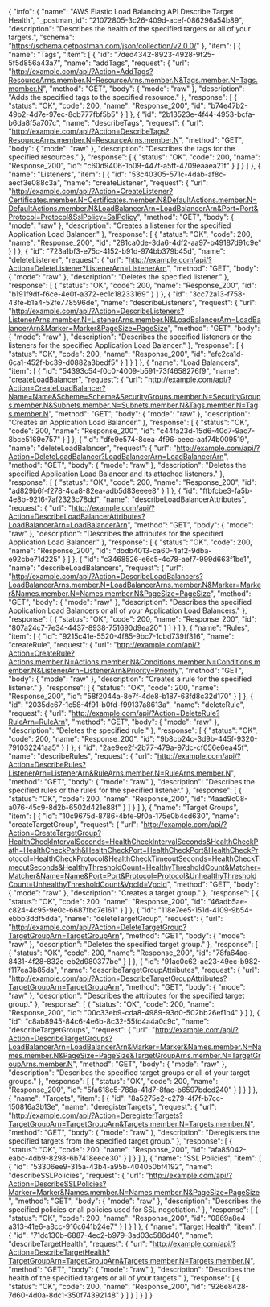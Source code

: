 {
  "info": {
    "name": "AWS Elastic Load Balancing API Describe Target Health",
    "_postman_id": "21072805-3c26-409d-acef-086296a54b89",
    "description": "Describes the health of the specified targets or all of your targets.",
    "schema": "https://schema.getpostman.com/json/collection/v2.0.0/"
  },
  "item": [
    {
      "name": "Tags",
      "item": [
        {
          "id": "7ded4342-8923-4928-9f25-5f5d856a43a7",
          "name": "addTags",
          "request": {
            "url": "http://example.com/api/?Action=AddTags?ResourceArns.member.N=ResourceArns.member.N&Tags.member.N=Tags.member.N",
            "method": "GET",
            "body": {
              "mode": "raw"
            },
            "description": "Adds the specified tags to the specified resource."
          },
          "response": [
            {
              "status": "OK",
              "code": 200,
              "name": "Response_200",
              "id": "b74e47b2-49b2-4d7e-97ec-8cb777fbf5b5"
            }
          ]
        },
        {
          "id": "2b13523e-4f44-4953-bcfa-b6da8f5a707c",
          "name": "describeTags",
          "request": {
            "url": "http://example.com/api/?Action=DescribeTags?ResourceArns.member.N=ResourceArns.member.N",
            "method": "GET",
            "body": {
              "mode": "raw"
            },
            "description": "Describes the tags for the specified resources."
          },
          "response": [
            {
              "status": "OK",
              "code": 200,
              "name": "Response_200",
              "id": "c60d9406-1b09-447f-a5ff-4709eaaea21f"
            }
          ]
        }
      ]
    },
    {
      "name": "Listeners",
      "item": [
        {
          "id": "53c40305-571c-4dab-af8c-aecf3e088c3a",
          "name": "createListener",
          "request": {
            "url": "http://example.com/api/?Action=CreateListener?Certificates.member.N=Certificates.member.N&DefaultActions.member.N=DefaultActions.member.N&LoadBalancerArn=LoadBalancerArn&Port=Port&Protocol=Protocol&SslPolicy=SslPolicy",
            "method": "GET",
            "body": {
              "mode": "raw"
            },
            "description": "Creates a listener for the specified Application Load Balancer."
          },
          "response": [
            {
              "status": "OK",
              "code": 200,
              "name": "Response_200",
              "id": "281ca0de-3da6-4df2-aa97-b49187d91c9e"
            }
          ]
        },
        {
          "id": "723a1bf3-e75c-4152-b91d-974bb379b45d",
          "name": "deleteListener",
          "request": {
            "url": "http://example.com/api/?Action=DeleteListener?ListenerArn=ListenerArn",
            "method": "GET",
            "body": {
              "mode": "raw"
            },
            "description": "Deletes the specified listener."
          },
          "response": [
            {
              "status": "OK",
              "code": 200,
              "name": "Response_200",
              "id": "b191f9df-f6ce-4e0f-a372-ec1c18233169"
            }
          ]
        },
        {
          "id": "3cc72a13-f758-43fe-b1a4-52fe778596de",
          "name": "describeListeners",
          "request": {
            "url": "http://example.com/api/?Action=DescribeListeners?ListenerArns.member.N=ListenerArns.member.N&LoadBalancerArn=LoadBalancerArn&Marker=Marker&PageSize=PageSize",
            "method": "GET",
            "body": {
              "mode": "raw"
            },
            "description": "Describes the specified listeners or the listeners for the specified Application Load Balancer."
          },
          "response": [
            {
              "status": "OK",
              "code": 200,
              "name": "Response_200",
              "id": "efc2ca1d-6ca1-452f-bc39-d0882a3bedf5"
            }
          ]
        }
      ]
    },
    {
      "name": "Load Balancers",
      "item": [
        {
          "id": "54393c54-f0c0-4009-b591-73f4658276f9",
          "name": "createLoadBalancer",
          "request": {
            "url": "http://example.com/api/?Action=CreateLoadBalancer?Name=Name&Scheme=Scheme&SecurityGroups.member.N=SecurityGroups.member.N&Subnets.member.N=Subnets.member.N&Tags.member.N=Tags.member.N",
            "method": "GET",
            "body": {
              "mode": "raw"
            },
            "description": "Creates an Application Load Balancer."
          },
          "response": [
            {
              "status": "OK",
              "code": 200,
              "name": "Response_200",
              "id": "c44fa23d-15d6-40d7-9ac7-8bce5169e757"
            }
          ]
        },
        {
          "id": "dfe9e574-8cea-4f96-beec-aaf74b009519",
          "name": "deleteLoadBalancer",
          "request": {
            "url": "http://example.com/api/?Action=DeleteLoadBalancer?LoadBalancerArn=LoadBalancerArn",
            "method": "GET",
            "body": {
              "mode": "raw"
            },
            "description": "Deletes the specified Application Load Balancer and its attached listeners."
          },
          "response": [
            {
              "status": "OK",
              "code": 200,
              "name": "Response_200",
              "id": "ad829b6f-f278-4ca8-82ea-adb5d83eeee8"
            }
          ]
        },
        {
          "id": "ffbfcbe3-fa5b-4e8b-9216-7af2323c78dd",
          "name": "describeLoadBalancerAttributes",
          "request": {
            "url": "http://example.com/api/?Action=DescribeLoadBalancerAttributes?LoadBalancerArn=LoadBalancerArn",
            "method": "GET",
            "body": {
              "mode": "raw"
            },
            "description": "Describes the attributes for the specified Application Load Balancer."
          },
          "response": [
            {
              "status": "OK",
              "code": 200,
              "name": "Response_200",
              "id": "dbdb4013-ca60-4af2-9dba-e92cbe71d225"
            }
          ]
        },
        {
          "id": "c3468526-e6c5-4c78-aef7-999d663f1be1",
          "name": "describeLoadBalancers",
          "request": {
            "url": "http://example.com/api/?Action=DescribeLoadBalancers?LoadBalancerArns.member.N=LoadBalancerArns.member.N&Marker=Marker&Names.member.N=Names.member.N&PageSize=PageSize",
            "method": "GET",
            "body": {
              "mode": "raw"
            },
            "description": "Describes the specified Application Load Balancers or all of your Application Load Balancers."
          },
          "response": [
            {
              "status": "OK",
              "code": 200,
              "name": "Response_200",
              "id": "807a24c7-7e34-4437-8938-751690d9ea20"
            }
          ]
        }
      ]
    },
    {
      "name": "Rules",
      "item": [
        {
          "id": "9215c41e-5520-4f85-9bc7-1cbd739ff316",
          "name": "createRule",
          "request": {
            "url": "http://example.com/api/?Action=CreateRule?Actions.member.N=Actions.member.N&Conditions.member.N=Conditions.member.N&ListenerArn=ListenerArn&Priority=Priority",
            "method": "GET",
            "body": {
              "mode": "raw"
            },
            "description": "Creates a rule for the specified listener."
          },
          "response": [
            {
              "status": "OK",
              "code": 200,
              "name": "Response_200",
              "id": "58f2044a-8e7f-4de8-b187-63fd8c32d170"
            }
          ]
        },
        {
          "id": "2035dc67-1c58-4f91-b0fd-f99137a8613a",
          "name": "deleteRule",
          "request": {
            "url": "http://example.com/api/?Action=DeleteRule?RuleArn=RuleArn",
            "method": "GET",
            "body": {
              "mode": "raw"
            },
            "description": "Deletes the specified rule."
          },
          "response": [
            {
              "status": "OK",
              "code": 200,
              "name": "Response_200",
              "id": "9b8cb24c-3d9b-445f-9320-791032241aa5"
            }
          ]
        },
        {
          "id": "2ae9ee2f-2b77-479a-97dc-cf056e6ea45f",
          "name": "describeRules",
          "request": {
            "url": "http://example.com/api/?Action=DescribeRules?ListenerArn=ListenerArn&RuleArns.member.N=RuleArns.member.N",
            "method": "GET",
            "body": {
              "mode": "raw"
            },
            "description": "Describes the specified rules or the rules for the specified listener."
          },
          "response": [
            {
              "status": "OK",
              "code": 200,
              "name": "Response_200",
              "id": "4aad9c08-a076-45c9-8d2b-6502d421e88f"
            }
          ]
        }
      ]
    },
    {
      "name": "Target Groups",
      "item": [
        {
          "id": "10c9675d-8786-4bfe-9f0a-175e0b4cd630",
          "name": "createTargetGroup",
          "request": {
            "url": "http://example.com/api/?Action=CreateTargetGroup?HealthCheckIntervalSeconds=HealthCheckIntervalSeconds&HealthCheckPath=HealthCheckPath&HealthCheckPort=HealthCheckPort&HealthCheckProtocol=HealthCheckProtocol&HealthCheckTimeoutSeconds=HealthCheckTimeoutSeconds&HealthyThresholdCount=HealthyThresholdCount&Matcher=Matcher&Name=Name&Port=Port&Protocol=Protocol&UnhealthyThresholdCount=UnhealthyThresholdCount&VpcId=VpcId",
            "method": "GET",
            "body": {
              "mode": "raw"
            },
            "description": "Creates a target group."
          },
          "response": [
            {
              "status": "OK",
              "code": 200,
              "name": "Response_200",
              "id": "46adb5ae-c824-4c95-9e0c-6687fbc7e161"
            }
          ]
        },
        {
          "id": "118e7ee5-151d-4109-9b54-ebbb3ddf5dda",
          "name": "deleteTargetGroup",
          "request": {
            "url": "http://example.com/api/?Action=DeleteTargetGroup?TargetGroupArn=TargetGroupArn",
            "method": "GET",
            "body": {
              "mode": "raw"
            },
            "description": "Deletes the specified target group."
          },
          "response": [
            {
              "status": "OK",
              "code": 200,
              "name": "Response_200",
              "id": "78fa64ae-8431-4f28-832e-eb2d980377be"
            }
          ]
        },
        {
          "id": "91ac0c62-ae23-49ec-b982-f117ea3b85da",
          "name": "describeTargetGroupAttributes",
          "request": {
            "url": "http://example.com/api/?Action=DescribeTargetGroupAttributes?TargetGroupArn=TargetGroupArn",
            "method": "GET",
            "body": {
              "mode": "raw"
            },
            "description": "Describes the attributes for the specified target group."
          },
          "response": [
            {
              "status": "OK",
              "code": 200,
              "name": "Response_200",
              "id": "00c33eb9-cda8-4989-93d0-502bb26ef1b4"
            }
          ]
        },
        {
          "id": "c8ab8945-84c6-4e6b-8c32-55fd4a4a0c9c",
          "name": "describeTargetGroups",
          "request": {
            "url": "http://example.com/api/?Action=DescribeTargetGroups?LoadBalancerArn=LoadBalancerArn&Marker=Marker&Names.member.N=Names.member.N&PageSize=PageSize&TargetGroupArns.member.N=TargetGroupArns.member.N",
            "method": "GET",
            "body": {
              "mode": "raw"
            },
            "description": "Describes the specified target groups or all of your target groups."
          },
          "response": [
            {
              "status": "OK",
              "code": 200,
              "name": "Response_200",
              "id": "5fa618c5-788a-41d7-8fac-b6597bdcd240"
            }
          ]
        }
      ]
    },
    {
      "name": "Targets",
      "item": [
        {
          "id": "8a5275e2-c279-4f7f-b7cc-150816a3b13e",
          "name": "deregisterTargets",
          "request": {
            "url": "http://example.com/api/?Action=DeregisterTargets?TargetGroupArn=TargetGroupArn&Targets.member.N=Targets.member.N",
            "method": "GET",
            "body": {
              "mode": "raw"
            },
            "description": "Deregisters the specified targets from the specified target group."
          },
          "response": [
            {
              "status": "OK",
              "code": 200,
              "name": "Response_200",
              "id": "afa85042-eabc-4db9-8298-6b7418eece30"
            }
          ]
        }
      ]
    },
    {
      "name": "SSL Policies",
      "item": [
        {
          "id": "53306ee9-315a-43b4-a95b-404050bf4192",
          "name": "describeSSLPolicies",
          "request": {
            "url": "http://example.com/api/?Action=DescribeSSLPolicies?Marker=Marker&Names.member.N=Names.member.N&PageSize=PageSize",
            "method": "GET",
            "body": {
              "mode": "raw"
            },
            "description": "Describes the specified policies or all policies used for SSL negotiation."
          },
          "response": [
            {
              "status": "OK",
              "code": 200,
              "name": "Response_200",
              "id": "0869a8e4-a313-41e6-a8cc-916c641b24e7"
            }
          ]
        }
      ]
    },
    {
      "name": "Target Health",
      "item": [
        {
          "id": "71dc130b-6887-4ec2-b979-3ad03c586d40",
          "name": "describeTargetHealth",
          "request": {
            "url": "http://example.com/api/?Action=DescribeTargetHealth?TargetGroupArn=TargetGroupArn&Targets.member.N=Targets.member.N",
            "method": "GET",
            "body": {
              "mode": "raw"
            },
            "description": "Describes the health of the specified targets or all of your targets."
          },
          "response": [
            {
              "status": "OK",
              "code": 200,
              "name": "Response_200",
              "id": "926e8428-7d60-4d0a-8dc1-350f74392148"
            }
          ]
        }
      ]
    }
  ]
}